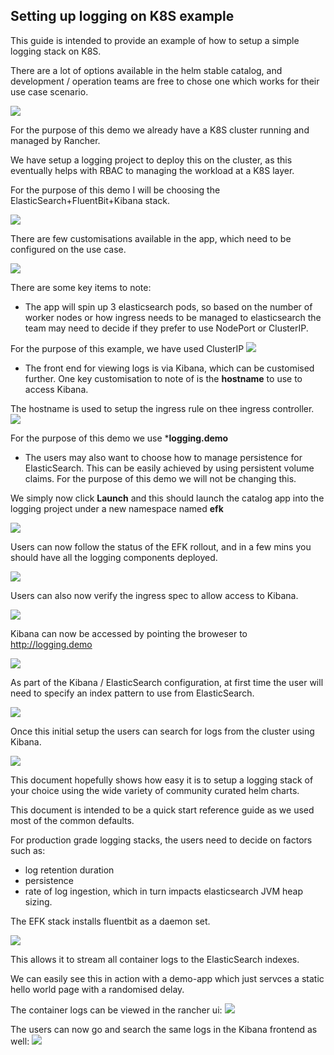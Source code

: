 ## Setting up logging on K8S example

This guide is intended to provide an example of how to setup a simple logging stack on K8S.

There are a lot of options available in the helm stable catalog, and development / operation teams are free to chose one which works for their use case scenario.

![](images/logging1.png)

For the purpose of this demo we already have a K8S cluster running and managed by Rancher.

We have setup a logging project to deploy this on the cluster, as this eventually helps with RBAC to managing the workload at a K8S layer.

For the purpose of this demo I will be choosing the ElasticSearch+FluentBit+Kibana stack.

![](images/logging2.png)

There are few customisations available in the app, which need to be configured on the use case.

![](images/logging3.png)

There are some key items to note:

* The app will spin up 3 elasticsearch pods, so based on the number of worker nodes or how ingress needs to be managed to elasticsearch the team may need to decide if they prefer to use NodePort or ClusterIP.

For the purpose of this example, we have used ClusterIP
![](images/logging11.png)

* The front end for viewing logs is via Kibana, which can be customised further. One key customisation to note of is the **hostname** to use to access Kibana.

The hostname is used to setup the ingress rule on thee ingress controller.
![](images/logging7.png)

For the purpose of this demo we use ***logging.demo**

* The users may also want to choose how to manage persistence for ElasticSearch. This can be easily achieved by using persistent volume claims. For the purpose of this demo we will not be changing this.


We simply now click **Launch** and this should launch the catalog app into the logging project under a new namespace named **efk**

![](images/logging4.png)

Users can now follow the status of the EFK rollout, and in a few mins you should have all the logging components deployed.

![](images/logging5.png)

Users can also now verify the ingress spec to allow access to Kibana.

![](images/logging8.png)

Kibana can now be accessed by pointing the broweser to http://logging.demo

![](images/logging9.png)

As part of the Kibana / ElasticSearch configuration, at first time the user will need to specify an index pattern to use from ElasticSearch.

![](images/logging6.png)

Once this initial setup the users can search for logs from the cluster using Kibana.

![](images/logging10.png)

This document hopefully shows how easy it is to setup a logging stack of your choice using the wide variety of community curated helm charts.

This document is intended to be a quick start reference guide as we used most of the common defaults.

For production grade logging stacks, the users need to decide on factors such as:
* log retention duration
* persistence
* rate of log ingestion, which in turn impacts elasticsearch JVM heap sizing.

The EFK stack installs fluentbit as a daemon set.

![](images/logging14.png)

This allows it to stream all container logs to the ElasticSearch indexes.

We can easily see this in action with a demo-app which just servces a static hello world page with a randomised delay.

The container logs can be viewed in the rancher ui:
![](images/logging12.png)

The users can now go and search the same logs in the Kibana frontend as well:
![](images/logging13.png)
